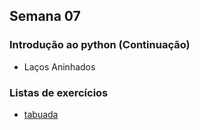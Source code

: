 ## Semana 07

### Introdução ao python (Continuação)
* Laços Aninhados
	
### Listas de exercícios
* [tabuada](exercicios/tabuada.py)